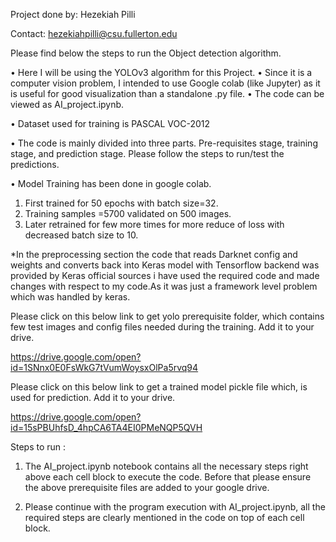 Project done by: Hezekiah Pilli

Contact: hezekiahpilli@csu.fullerton.edu

Please find below the steps to run the Object detection algorithm.

•	Here I will be using the YOLOv3 algorithm for this Project.
•	Since it is a computer vision problem, I intended to use Google colab (like Jupyter) as it is useful for good visualization than a standalone .py file.
•	The code can be viewed as AI_project.ipynb.

• Dataset used for training is PASCAL VOC-2012

•	The code is mainly divided into three parts. Pre-requisites stage, training stage, and prediction stage. Please follow the steps to run/test the predictions.

• Model Training has been done in google colab. 
1. First trained for 50 epochs with batch size=32.
2. Training samples =5700 validated on 500 images.
3. Later retrained for few more times for more reduce of loss with decreased batch size to 10.

*In the preprocessing section the code that reads Darknet config and weights and converts back into Keras model with Tensorflow backend was provided by Keras official sources i have used the required code and made changes with respect to my code.As it was just a framework level problem which was handled by keras.

Please click on this below link to get yolo prerequisite folder, which contains few test images and config files needed during the training. Add it to your drive.

https://drive.google.com/open?id=1SNnx0E0FsWkG7tVumWoysxOlPa5rvq94

Please click on this below link to get a trained model pickle file which, is used for prediction. Add it to your drive.

https://drive.google.com/open?id=15sPBUhfsD_4hpCA6TA4EI0PMeNQP5QVH


Steps to run :

1.	The AI_project.ipynb notebook contains all the necessary steps right above each cell block to execute the code. Before that please ensure the above prerequisite files are added to your google drive.

2.	Please continue with the program execution with AI_project.ipynb, all the required steps are clearly mentioned in the code on top of each cell block.
